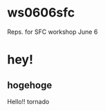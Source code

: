 ws0606sfc
=========

Reps. for SFC workshop June 6



hey!
=======
hogehoge
--------

Hello!!
tornado